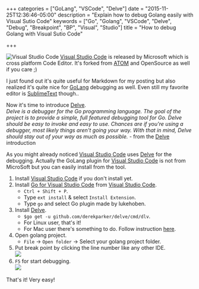 +++
categories = ["GoLang", "VSCode", "Delve"]
date = "2015-11-25T12:36:46-05:00"
description = "Explain how to debug Golang easily with Visual Sutio Code"
keywords = ["Go", "Golang", "VSCode", "Delve", "Debug", "Breakpoint", "BP", "Visual", "Studio"]
title = "How to debug Golang with Visual Sutio Code"

+++

[ATOM]:https://atom.io/
[Visual Studio Code]:https://code.visualstudio.com
[GoLang]:https://golang.org/
[Delve]:https://github.com/derekparker/delve
[Go for Visual Studio Code]:https://marketplace.visualstudio.com/items/lukehoban.Go

![Visual Studio Code](https://i3-vso.sec.s-msft.com/dynimg/IC794090.png)
[Visual Studio Code] is released by Microsoft which is cross platform Code Editor.
It's forked from [ATOM] and OpenSource as well if you care ;)

I just found out it's quite useful for Markdown for my posting but also realized it's quite nice for [GoLang] debugging as well.
Even still my favorite editor is [SublimeText](http://www.sublimetext.com/) though..

Now it's time to introduce [Delve].  
*Delve is a debugger for the Go programming language. The goal of the project is to provide a simple, full featured debugging tool for Go. Delve should be easy to invoke and easy to use. Chances are if you're using a debugger, most likely things aren't going your way. With that in mind, Delve should stay out of your way as much as possible.* - from the [Delve] introduction

As you might already noticed [Visual Studio Code] uses [Delve] for the debugging.
Actually the GoLang plugin for [Visual Studio Code] is not from MicroSoft but you can easily install from the tool.

1. Install [Visual Studio Code] if you don't install yet.  
2. Install [Go for Visual Studio Code] from [Visual Studio Code].    
	- `Ctrl + Shift + P`.  
	- Type `ext install` & select `Install Extension`.  
	- Type `go` and select Go plugin made by lukehoben.
3. Install [Delve].  
	- `$go get -u github.com/derekparker/delve/cmd/dlv`.
	- For Linux user, that's it!    
	- For Mac user there's something to do. Follow instruction [here](http://blog.ralch.com/tutorial/golang-debug-with-delve/).      
4. Open golang project.  
	- `File` -> `Open folder` -> Select your golang project folder.    
5. Put break point by clicking the line number like any other IDE.  
	![](https://lh3.googleusercontent.com/QC_mCv83DzM9xOG8RPPV0raEnyYBrZykp-vb2PnuRbDMQFcsw0U1gJ2V2M5qUKxx-PDsPSDA_rP-aYpz_CxrbAosrTFtxPOBmp7B-jQt-ecHe1a_q2d34qdfvOrgLLQJ-ETiXOk9yMMeaAN0SX4ZKPBWq_YJ2sJxXlGJJDe-P4PMTTDRyMHYkthM7YjsOti9j6ppx5cF4jZJBEb-A03wl1WWZe0RT2VCoBAllaSpHRuVb9977t3Vo-TDH4lZ-D1oMOoXrHEd4O6RZ8xutMzt1wZ9j9GW6t5_0yZEf0rXKyh76LOqAc2QSh_YN2C-oUPbRQBPfkKyTRLj1DkWFJsfgPWIfB7EoLUG4DblaUBpszGueC6lv9BigPJuzRDWnZySoHpVe1kLyageMQsaJOdEZYwEW2qK4glOpkJGI6rWTevVVWb_yi_RZyPf145BJeWef81N6xwc3bLU67fxJ4WZIKBtwTx9TNK1aKvg4MrvRfl-EK-7H-uXCumnnXe8VANNF6zvVWp3F5HRIPs8OJlSR582wToyzX-_zJMN_nPu3t-q=w821-h524-no)
6. `F5` for start debugging.  
	![](https://lh3.googleusercontent.com/s57gVXPYQXwGtIqEsfpItGtuT5P49LXmMs0uClETJHPaB3oDS4ymKG3-HVBENuFQQB0fg9fwDeLoMQ5CB6rc7AbIWR8ph8-TyG4n46lQ8TzrLtpEbJJUPaUFAQmPCxc05wxRl86epsVF764UsatLRUY-4GQ9Fv3zj-FnC3mtnXaisfMhzdXXZ2Nf4IxHY_Kg9FXXqerpd1aN2MJMAL0QYDYmS1O59wKjkMfT-fo4yXcUrdsOSZosDDskQXSxznvLYOZQEqkO_5pQBVyR7K636z0iVt4Uqh1i1b7qTDgJRhfS3E8LI_gxM3FvO0Pt14wVUv_gGAKDX47EHmnaAxlNvTvE8FUKY8_lPSPsNS1XjGfjB_fjCgFc5yzhxswj646PAXo43ocCALUkl1ydzeT95kiuXFDHn8kUIFCN-oNKszG5dydhD-DqBsfSVqYAAe00hbB24iYA6LuxrsAYwnlhdTLQ5CT6rd8tqGw2NvS-oIkc3TmxBIYTM_QuuIJQM3r432P6Yt3URhpLa0cJKOupLdv6iJ5xDJumHAsUBwKl6tRd=w1085-h598-no)
	
That's it! Very easy!